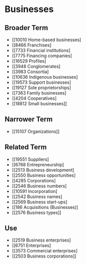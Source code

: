# Businesses  

## Broader Term

- [[10010 Home-based businesses]
- [[8466 Franchises]
- [[7733 Financial institutions]
- [[7775 Financing companies]
- [[16529 Profiles]
- [[3948 Conglomerates]
- [[3983 Consortia]
- [[10636 Indigenous businesses]
- [[19573 Support businesses]
- [[19127 Sole proprietorships]
- [[7363 Family businesses]
- [[4204 Cooperatives]
- [[18812 Small businesses]]  

## Narrower Term

- [[15107 Organizations]]  

## Related Term

- [[19551 Suppliers]
- [[6768 Entrepreneurship]
- [[2513 Business development]
- [[2550 Business opportunities]
- [[4285 Corporations]
- [[2546 Business numbers]
- [[10591 Incorporation]
- [[2542 Business names]
- [[2569 Business start-ups]
- [[186 Acquisitions (Businesses)]
- [[2576 Business types]]  

## Use

- [[2519 Business enterprises]
- [[6751 Enterprises]
- [[3573 Commercial enterprises]
- [[2503 Business corporations]]  

